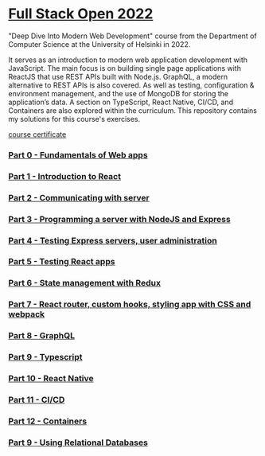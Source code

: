 # [Full Stack Open 2022](https://fullstackopen.com/en/)

"Deep Dive Into Modern Web Development" course from the Department of Computer Science at the University of Helsinki in 2022.

It serves as an introduction to modern web application development with JavaScript. The main focus is on building single page applications with ReactJS that use REST APIs built with Node.js. GraphQL, a modern alternative to REST APIs is also covered. As well as testing, configuration & environment management, and the use of MongoDB for storing the application’s data. A section on TypeScript, React Native, CI/CD, and Containers are also explored within the curriculum. This repository contains my solutions for this course's exercises.

[course certificate]()

### [Part 0 - Fundamentals of Web apps](./part0)

### [Part 1 - Introduction to React](./part1)

### [Part 2 - Communicating with server](./part2)

### [Part 3 - Programming a server with NodeJS and Express](./part3)

### [Part 4 - Testing Express servers, user administration](./part4)

### [Part 5 - Testing React apps](./part5)

### [Part 6 - State management with Redux](./part6)

### [Part 7 - React router, custom hooks, styling app with CSS and webpack](./part7)

### [Part 8 - GraphQL](./part8)

### [Part 9 - Typescript](./part9)

### [Part 10 - React Native](./part10)

### [Part 11 - CI/CD](./part11)

### [Part 12 - Containers](./part12)

### [Part 9 - Using Relational Databases](./part13)
